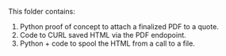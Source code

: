 This folder contains:
1) Python proof of concept to attach a finalized PDF to a quote.
2) Code to CURL saved HTML via the PDF endopoint.
3) Python + code to spool the HTML from a call to a file.




